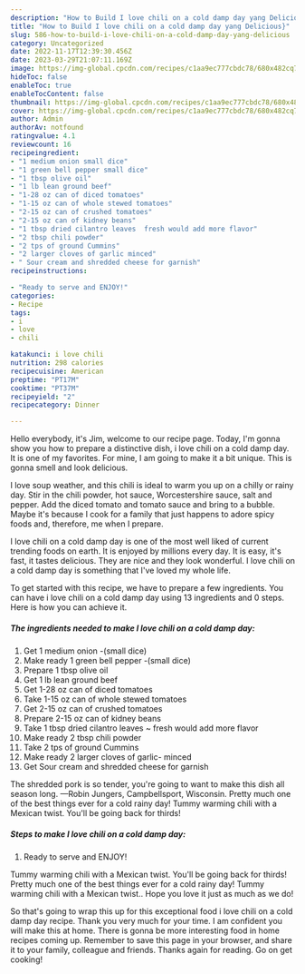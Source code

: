 ```yaml
---
description: "How to Build I love chili on a cold damp day yang Delicious}"
title: "How to Build I love chili on a cold damp day yang Delicious}"
slug: 586-how-to-build-i-love-chili-on-a-cold-damp-day-yang-delicious
category: Uncategorized
date: 2022-11-17T12:39:30.456Z
date: 2023-03-29T21:07:11.169Z
image: https://img-global.cpcdn.com/recipes/c1aa9ec777cbdc78/680x482cq70/i-love-chili-on-a-cold-damp-day-recipe-main-photo.jpg
hideToc: false
enableToc: true
enableTocContent: false
thumbnail: https://img-global.cpcdn.com/recipes/c1aa9ec777cbdc78/680x482cq70/i-love-chili-on-a-cold-damp-day-recipe-main-photo.jpg
cover: https://img-global.cpcdn.com/recipes/c1aa9ec777cbdc78/680x482cq70/i-love-chili-on-a-cold-damp-day-recipe-main-photo.jpg
author: Admin
authorAv: notfound
ratingvalue: 4.1
reviewcount: 16
recipeingredient:
- "1 medium onion small dice"
- "1 green bell pepper small dice"
- "1 tbsp olive oil"
- "1 lb lean ground beef"
- "1-28 oz can of diced tomatoes"
- "1-15 oz can of whole stewed tomatoes"
- "2-15 oz can of crushed tomatoes"
- "2-15 oz can of kidney beans"
- "1 tbsp dried cilantro leaves  fresh would add more flavor"
- "2 tbsp chili powder"
- "2 tps of ground Cummins"
- "2 larger cloves of garlic minced"
- " Sour cream and shredded cheese for garnish"
recipeinstructions:

- "Ready to serve and ENJOY!"
categories:
- Recipe
tags:
- i
- love
- chili

katakunci: i love chili 
nutrition: 298 calories
recipecuisine: American
preptime: "PT17M"
cooktime: "PT37M"
recipeyield: "2"
recipecategory: Dinner

---
```



Hello everybody, it's Jim, welcome to our recipe page. Today, I'm gonna show you how to prepare a distinctive dish, i love chili on a cold damp day. It is one of my favorites. For mine, I am going to make it a bit unique. This is gonna smell and look delicious.

I love soup weather, and this chili is ideal to warm you up on a chilly or rainy day. Stir in the chili powder, hot sauce, Worcestershire sauce, salt and pepper. Add the diced tomato and tomato sauce and bring to a bubble. Maybe it&#39;s because I cook for a family that just happens to adore spicy foods and, therefore, me when I prepare.

I love chili on a cold damp day is one of the most well liked of current trending foods on earth. It is enjoyed by millions every day. It is easy, it's fast, it tastes delicious. They are nice and they look wonderful. I love chili on a cold damp day is something that I've loved my whole life.


To get started with this recipe, we have to prepare a few ingredients. You can have i love chili on a cold damp day using 13 ingredients and 0 steps. Here is how you can achieve it.

<!--inarticleads1-->

##### The ingredients needed to make I love chili on a cold damp day:

1. Get 1 medium onion -(small dice)
1. Make ready 1 green bell pepper -(small dice)
1. Prepare 1 tbsp olive oil
1. Get 1 lb lean ground beef
1. Get 1-28 oz can of diced tomatoes
1. Take 1-15 oz can of whole stewed tomatoes
1. Get 2-15 oz can of crushed tomatoes
1. Prepare 2-15 oz can of kidney beans
1. Take 1 tbsp dried cilantro leaves ~ fresh would add more flavor
1. Make ready 2 tbsp chili powder
1. Take 2 tps of ground Cummins
1. Make ready 2 larger cloves of garlic- minced
1. Get  Sour cream and shredded cheese for garnish


The shredded pork is so tender, you&#39;re going to want to make this dish all season long. —Robin Jungers, Campbellsport, Wisconsin. Pretty much one of the best things ever for a cold rainy day! Tummy warming chili with a Mexican twist. You&#39;ll be going back for thirds! 

<!--inarticleads2-->

##### Steps to make I love chili on a cold damp day:


1. Ready to serve and ENJOY!

Tummy warming chili with a Mexican twist. You&#39;ll be going back for thirds! Pretty much one of the best things ever for a cold rainy day! Tummy warming chili with a Mexican twist.. Hope you love it just as much as we do! 

So that's going to wrap this up for this exceptional food i love chili on a cold damp day recipe. Thank you very much for your time. I am confident you will make this at home. There is gonna be more interesting food in home recipes coming up. Remember to save this page in your browser, and share it to your family, colleague and friends. Thanks again for reading. Go on get cooking!
